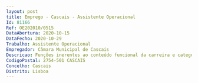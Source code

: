 ```yaml
--- 
layout: post
title: Emprego - Cascais - Assistente Operacional
Id: 81166
Ref: OE202010/0515
DataAbertura: 2020-10-15
DataFecho: 2020-10-29
Trabalho: Assistente Operacional
Empregador: Câmara Municipal de Cascais
Descricao: Funções inerentes ao conteúdo funcional da carreira e categoria de assistente operacional, no âmbito das competências da Divisão de Contratação Pública (DCOP), designadamente a)	Dar entradas e saídas de material no Sistema de Gestão de Stocks b)	Receber o material entregue pelos fornecedores, fazer a sua conferência e arrumar no local respetivo c)	Recolher e organizar o material para satisfazer as guias de saída  d)	Entrega de material aos serviços e)	Trabalhar com empilhador para fazer cargas e descargas f)	Contagens físicas do material 
CodigoPostal: 2754-501 CASCAIS
Concelho: Cascais
Distrito: Lisboa
--- 
```

